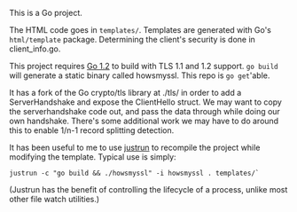 This is a Go project.

The HTML code goes in `templates/`. Templates are generated with Go's
`html/template` package. Determining the client's security is done in
client_info.go.

This project requires [Go 1.2][go1.2] to build with TLS 1.1 and 1.2
support. `go build` will generate a static binary called howsmyssl. This repo
is `go get`'able.

It has a fork of the Go crypto/tls library at ./tls/ in order to add a
ServerHandshake and expose the ClientHello struct. We may want to copy the
serverhandshake code out, and pass the data through while doing our own
handshake. There's some additional work we may have to do around this to
enable 1/n-1 record splitting detection.

It has been useful to me to use [justrun][justrun] to recompile the project
while modifying the template. Typical use is simply:

    justrun -c "go build && ./howsmyssl" -i howsmyssl . templates/`

(Justrun has the benefit of controlling the lifecycle of a process, unlike
most other file watch utilities.)

[go1.2]: http://golang.org/doc/go1.2
[justrun]: https://github.com/jmhodges/justrun
